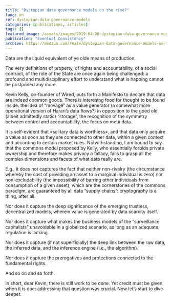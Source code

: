 ```yaml
---
title: "Dystopian data governance models on the rise?"
lang: en
ref: dystopian-data-governance-models
categories: [publications, articles]
tags: []
featured_image: /assets/images/2019-04-28-dystopian-data-governance-models-on-the-rise.png
publication: "Eventual Consistency"
archive: https://medium.com/reale/dystopian-data-governance-models-on-the-rise-48ffdd61363d
---
```


Data are the liquid equivalent of ye olde means of production.

The very definitions of property, of rights and accountability, of a social contract, of the role of the State are once again being challenged: a profound and multidisciplinary effort to understand what is happing cannot be postponed any more.

Kevin Kelly, co-founder of Wired, puts forth a Manifesto to declare that data are indeed common goods. There is interesing food for thought to be found inside: the idea of “movage” as a value generator (a somewhat more operational version of Harari’s data flows?) in opposition to the good old (albeit admittedly static) “storage”, the recognition of the symmetry between control and accountability, the focus on meta data.

It is self-evident that «solitary data is worthless», and that data only acquire a value as soon as they are connected to other data, within a given context and according to certain market rules. Notwithstanding, I am bound to say that the commons model proposed by Kelly, who essentially forbids private ownership and therefore makes privacy a fallacy, fails to grasp all the complex dimensions and facets of what data really are.

E.g., it does not captures the fact that neither non-rivalry (the circumstance whereby the cost of providing an asset to a marginal individual is zero) nor non-excludability (the impossibility of barring other individuals from consumption of a given asset), which are the cornerstones of the commons paradigm, are guaranteed by all data “supply chains”: cryptography is a thing, after all.

Nor does it capture the deep significance of the emerging trustless, decentralized models, wherein value is generated by data scarcity itself.

Nor does it capture what makes the business models of the “surveillance capitalists” unavoidable in a globalized scenario, as long as an adequate regulation is lacking.

Nor does it capture (if not superficially) the deep link between the raw data, the inferred data, and the inference engine (i.e., the algorithm).

Nor does it capture the prerogatives and protections connected to the fundamental rights.

And so on and so forth.

In short, dear Kevin, there is still work to be done. Yet credit must be given when it is due: addressing that question was crucial. Now let’s start to dive deeper.
